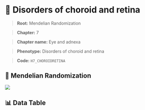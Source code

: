 # 🧪 Disorders of choroid and retina

> **Root:** Mendelian Randomization

> **Chapter:** 7  

> **Chapter name:** Eye and adnexa

> **Phenotype:** Disorders of choroid and retina  

> **Code:** `H7_CHOROIDRETINA`

## 🧬 Mendelian Randomization  

<img src="/MR/Figures/Forward/H7_CHOROIDRETINA.png"/>

## 📊 Data Table

<CsvTableMRF src="/public/MR/Data/Forward/H7_CHOROIDRETINA.csv"/>
